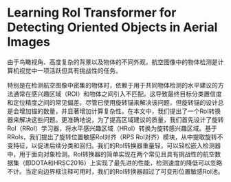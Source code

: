 # Learning RoI Transformer for Detecting Oriented Objects in Aerial Images

由于鸟瞰视角、高度复杂的背景以及物体的不同外观，航空图像中的物体检测是计算机视觉中一项活跃但具有挑战性的任务。

特别是在检测航空图像中密集的物体时，依赖于用于共同物体检测的水平建议的方法通常在感兴趣区域（ROI）和物体之间引入不匹配。这导致最终目标分类置信度和定位精度之间的常见偏差。尽管已使用旋转锚来解决该问题，但旋转锚的设计总是会增加锚的数量，并显著增加计算复杂性。在本文中，我们提出了一个RoI转换器来解决这些问题。更准确地说，为了提高区域建议的质量，我们首先设计了旋转RoI（RRoI）学习器，将水平感兴趣区域（HRoI）转换为旋转感兴趣区域。基于RRoIs，我们提出了旋转位置敏感RoI对齐（RPS RoI对齐）模块，从中提取旋转不变特征，以促进后续分类和回归。我们的RoI转换器重量轻，可以轻松嵌入检测器中，用于面向对象检测。RoI转换器的简单实现在两个常见且具有挑战性的航空数据集（即DOTA和HRSC2016）上实现了最先进的性能，检测速度的降低可以忽略不计。当定向边界框注释可用时，我们的RoI转换器超过了可变形位置敏感RoI池。